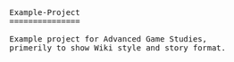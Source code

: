 <PRE>
Example-Project
===============

Example project for Advanced Game Studies,
primerily to show Wiki style and story format.
</PRE>
